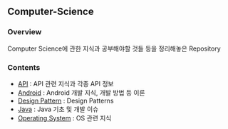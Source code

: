 ## Computer-Science
### Overview
Computer Science에 관한 지식과 공부해야할 것들 등을 정리해놓은 Repository
### Contents
- [API](./API) : API 관련 지식과 각종 API 정보
- [Android](./Android) : Android 개발 지식, 개발 방법 등 이론
- [Design Pattern](./Design%20Pattern) : Design Patterns
- [Java](./Java) : Java 기초 및 개발 이슈
- [Operating System](./Operating%20System) : OS 관련 지식

